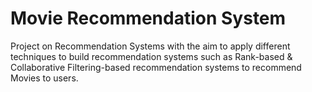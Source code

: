 # Movie Recommendation System

Project on Recommendation Systems with the aim to apply different techniques to build recommendation systems such as Rank-based & Collaborative Filtering-based recommendation systems to recommend Movies to users.

